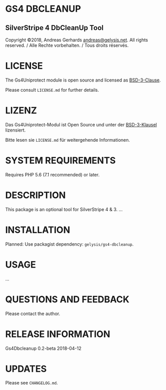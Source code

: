 GS4 DBCLEANUP
=============

SilverStripe 4 DbCleanUp Tool
-----------------------------

Copyright ©2018, Andreas Gerhards andreas@gelysis.net.
All rights reserved. / Alle Rechte vorbehalten. / Tous droits réservés.

# LICENSE
The Gs4Uniprotect module is open source and licensed as [BSD-3-Clause](http://opensource.org/licenses/BSD-3-Clause).

Please consult `LICENSE.md` for further details.

# LIZENZ
Das Gs4Uniprotect-Modul ist Open Source und unter der [BSD-3-Klausel](http://opensource.org/licenses/BSD-3-Clause) lizensiert.

Bitte lesen sie `LICENSE.md` für weitergehende Informationen.

# SYSTEM REQUIREMENTS
Requires PHP 5.6 (7.1 recommended) or later.


# DESCRIPTION
This package is an optional tool for SilverStripe 4 & 3. ...

# INSTALLATION
Planned: Use packagist dependency: `gelysis/gs4-dbcleanup`.

# USAGE
...

# QUESTIONS AND FEEDBACK
Please contact the author.

# RELEASE INFORMATION
Gs4Dbcleanup 0.2-beta
2018-04-12

# UPDATES
Please see `CHANGELOG.md`.
